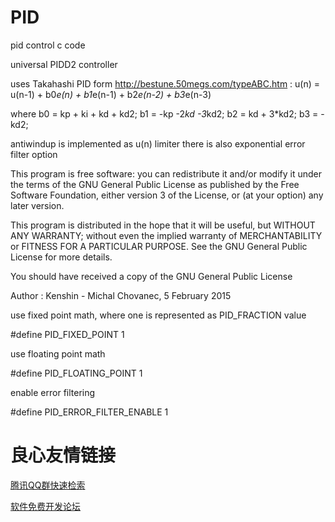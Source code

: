 # PID
pid control c code



universal PIDD2 controller

uses Takahashi PID form http://bestune.50megs.com/typeABC.htm :
u(n) = u(n-1) + b0*e(n) + b1*e(n-1) + b2*e(n-2) + b3*e(n-3)

where
b0 = kp + ki + kd + kd2;
b1 = -kp -2*kd -3*kd2;
b2 = kd + 3*kd2;
b3 = -kd2;

antiwindup is implemented as u(n) limiter
there is also exponential error filter option


This program is free software: you can redistribute it and/or modify
it under the terms of the GNU General Public License as published by
the Free Software Foundation, either version 3 of the License, or
(at your option) any later version.

This program is distributed in the hope that it will be useful,
but WITHOUT ANY WARRANTY; without even the implied warranty of
MERCHANTABILITY or FITNESS FOR A PARTICULAR PURPOSE.  See the
GNU General Public License for more details.

You should have received a copy of the GNU General Public License



Author : Kenshin - Michal Chovanec, 5 February 2015




use fixed point math, where one is represented as PID_FRACTION value

#define PID_FIXED_POINT			1

use floating point math

#define PID_FLOATING_POINT		1

enable error filtering

#define PID_ERROR_FILTER_ENABLE	1



 # 良心友情链接

[腾讯QQ群快速检索](http://u.720life.cn/s/8cf73f7c)

[软件免费开发论坛](http://u.720life.cn/s/bbb01dc0)